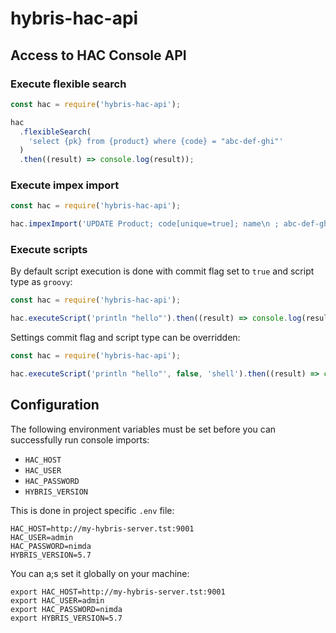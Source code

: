 # hybris-hac-api

## Access to HAC Console API

### Execute flexible search

```javascript
const hac = require('hybris-hac-api');

hac
  .flexibleSearch(
    'select {pk} from {product} where {code} = "abc-def-ghi"'
  )
  .then((result) => console.log(result));
```

### Execute impex import

```javascript
const hac = require('hybris-hac-api');

hac.impexImport('UPDATE Product; code[unique=true]; name\n ; abc-def-ghi ; My Product');
```

### Execute scripts

By default script execution is done with commit flag set to `true` and script type as `groovy`:

```javascript
const hac = require('hybris-hac-api');

hac.executeScript('println "hello"').then((result) => console.log(result));
```

Settings commit flag and script type can be overridden:

```javascript
const hac = require('hybris-hac-api');

hac.executeScript('println "hello"', false, 'shell').then((result) => console.log(result));
```

## Configuration

The following environment variables must be set before you can successfully run console imports:

- `HAC_HOST`
- `HAC_USER`
- `HAC_PASSWORD`
- `HYBRIS_VERSION`

This is done in project specific `.env` file:

```shell
HAC_HOST=http://my-hybris-server.tst:9001
HAC_USER=admin
HAC_PASSWORD=nimda
HYBRIS_VERSION=5.7
```

You can a;s set it globally on your machine:

```shell
export HAC_HOST=http://my-hybris-server.tst:9001
export HAC_USER=admin
export HAC_PASSWORD=nimda
export HYBRIS_VERSION=5.7
```
